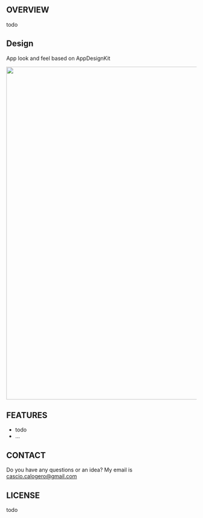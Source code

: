 ## OVERVIEW

todo

## Design

App look and feel based on AppDesignKit

<a href='https://github.com/relatedcode/AppDesignKit'><img src="https://relatedcode.com/github/header18.png" width="880"></a>

## FEATURES

- todo
- ...


## CONTACT

Do you have any questions or an idea? My email is cascio.calogero@gmail.com

## LICENSE

todo
